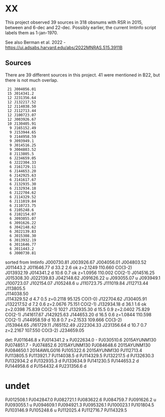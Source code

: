 # XX

This project observed 39 sources in 318 obsnums with RSR in 2015,
between  and 6-dec and 22-dec. Possibly earlier,
the current lmtinfo script labels them as 1-jan-1970.

See also Berman et al. 2022 - https://ui.adsabs.harvard.edu/abs/2022MNRAS.515.3911B

## Sources

There are 39 different sources in this project.
41 were mentioned in B22, but there is not much overlap.

     21 J004056.01
     15 J014341.2
     12 J231356.64
     12 J132217.52
     12 J114038.50
     12 J112713.44
     12 J100723.07
     12 J003926.67
     10 J130405.91
      9 J165152.49
      9 J153944.65
      9 J144958.59
      9 J093949.1
      9 J014516.25
      9 J004803.52
      8 J113805.5
      6 J234659.05
      6 J222304.33
      6 J161729.11
      6 J144653.20
      6 J142925.63
      6 J141617.67
      6 J132935.30
      6 J132934.18
      6 J122704.62
      6 J114329.52
      6 J111019.84
      6 J110723.75
      6 J105248.6
      6 J102154.07
      6 J093055.07
      6 J091626.22
      6 J042148.62
      6 J022139.83
      6 J015308.30
      6 J013932.19
      6 J011646.77
      6 J011443.2
      6 J000730.81

sorted from lmtinfo
J000730.81
J003926.67
J004056.01
J004803.52
J011443.2
J011646.77     d 33.2 2.6  ok z=2.1249  110.660 CO(3-2)     
J013932.19
J014341.2      d 10.6  0.7 ok  z=1.0956 110.002 CO(2-1)
J014516.25
J015308.30
J022139.83
J042148.62
J091626.22     u
J093055.07     u
J093949.1
J100723.07
J102154.07
J105248.6      u
J110723.75
J111019.84
J112713.44
J113805.5    
J114038.50    
J114329.52    d 4.7 0.5        z=0.2118     95.125  CO(1-0)
J122704.62
J130405.91
J132217.52    d 7.2 0.6      z=2.0676    75.151 CO(2-1) 
J132934.18    d 36.1 1.6 ok    z=2.0398  75.839 CO(2-1)     102?
J132935.30    d 15.5  0.9     z=2.0402        75.829 CO(2-1)
J141617.67
J142925.63
J144653.20    d 16.5  0.6   z=1.0844   110.598 CO(2-1) 
J144958.59    d 10.8  0.7   z=2.1533   109.666  CO(3-2)   
J153944.65
J161729.11
J165152.49
J222304.33
J231356.64     d 10.7 0.7     z=2.2167     107.550 CO(3-2) 
J234659.05


det:
PJ011646.8  x
PJ014341.2  x
PJ022634.0        -
PJ030510.6        2015AYUNM130
PJ074851.7        -
PJ074852.6	  2015AYUNM130
PJ084648.6	  2015AYUNM130
PJ084650.1	  2014AWILG016
PJ105322.6  	  2015AYUNM130
PJ112713.4
PJ113805.5
PJ113921.7
PJ114038.5     d
PJ114329.5
PJ132217.5     d
PJ132630.3   
PJ132934.2    d
PJ132935.3    d
PJ133634.9
PJ141230.5
PJ144653.2    d
PJ144958.6    d
PJ154432.4
PJ231356.6    d

# undet
PJ012508.1
PJ042847.0
PJ082721.1
PJ083622.6
PJ084759.7
PJ091626.2    u
PJ093055.1    u
PJ094609.1
PJ094921.3
PJ095326.1
PJ100023.1
PJ101804.5
PJ103146.9
PJ105248.6     u
PJ112025.4
PJ112716.7
PJ114329.5
